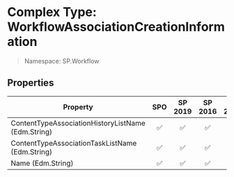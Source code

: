 # Complex Type: WorkflowAssociationCreationInformation

> Namespace: SP.Workflow

## Properties

Property | SPO | SP 2019 | SP 2016 | SP 2013
----------|:---:|:-------:|:-------:|:-------:
ContentTypeAssociationHistoryListName (Edm.String) | ✅ | ✅ | ✅ | ✅
ContentTypeAssociationTaskListName (Edm.String) | ✅ | ✅ | ✅ | ✅
Name (Edm.String) | ✅ | ✅ | ✅ | ✅